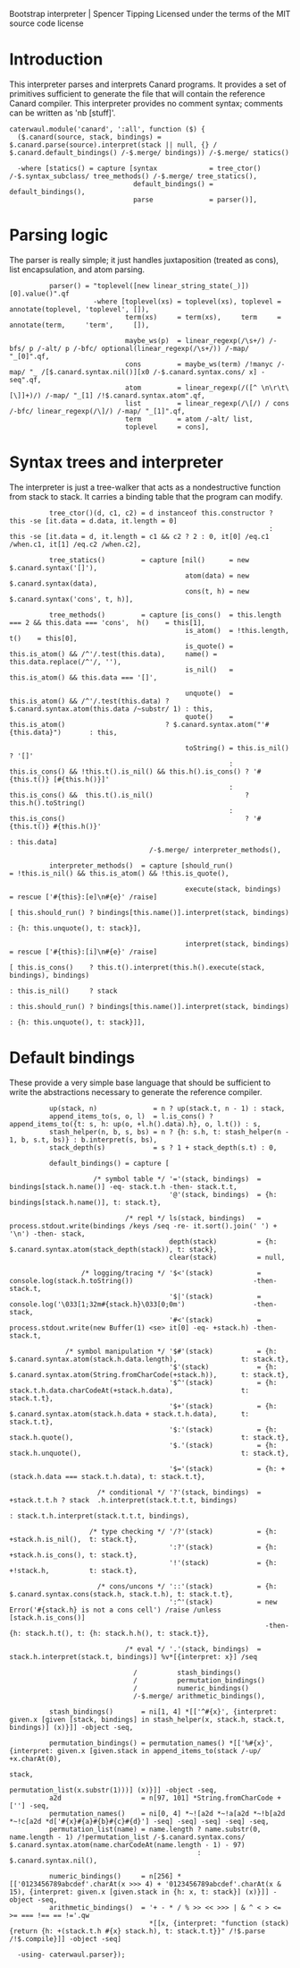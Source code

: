 Bootstrap interpreter | Spencer Tipping
Licensed under the terms of the MIT source code license

# Introduction

This interpreter parses and interprets Canard programs. It provides a set of primitives sufficient to generate the file that will contain the reference Canard compiler. This interpreter
provides no comment syntax; comments can be written as 'nb [stuff]'.

    caterwaul.module('canard', ':all', function ($) {
      ($.canard(source, stack, bindings) = $.canard.parse(source).interpret(stack || null, {} / $.canard.default_bindings() /-$.merge/ bindings)) /-$.merge/ statics()

      -where [statics() = capture [syntax             = tree_ctor() /-$.syntax_subclass/ tree_methods() /-$.merge/ tree_statics(),
                                   default_bindings() = default_bindings(),
                                   parse              = parser()],

# Parsing logic

The parser is really simple; it just handles juxtaposition (treated as cons), list encapsulation, and atom parsing.

              parser() = "toplevel([new linear_string_state(_)])[0].value()".qf
                         -where [toplevel(xs) = toplevel(xs), toplevel = annotate(toplevel, 'toplevel', []),
                                 term(xs)     = term(xs),     term     = annotate(term,     'term',     []),

                                 maybe_ws(p)  = linear_regexp(/\s+/) /-bfs/ p /-alt/ p /-bfc/ optional(linear_regexp(/\s+/)) /-map/ "_[0]".qf,
                                 cons         = maybe_ws(term) /!manyc /-map/ "_ /[$.canard.syntax.nil()][x0 /-$.canard.syntax.cons/ x] -seq".qf,
                                 atom         = linear_regexp(/([^ \n\r\t\[\]]+)/) /-map/ "_[1] /!$.canard.syntax.atom".qf,
                                 list         = linear_regexp(/\[/) / cons /-bfc/ linear_regexp(/\]/) /-map/ "_[1]".qf,
                                 term         = atom /-alt/ list,
                                 toplevel     = cons],

# Syntax trees and interpreter

The interpreter is just a tree-walker that acts as a nondestructive function from stack to stack. It carries a binding table that the program can modify.

              tree_ctor()(d, c1, c2) = d instanceof this.constructor ? this -se [it.data = d.data, it.length = 0]
                                                                     : this -se [it.data = d, it.length = c1 && c2 ? 2 : 0, it[0] /eq.c1 /when.c1, it[1] /eq.c2 /when.c2],

              tree_statics()         = capture [nil()      = new $.canard.syntax('[]'),
                                                atom(data) = new $.canard.syntax(data),
                                                cons(t, h) = new $.canard.syntax('cons', t, h)],

              tree_methods()         = capture [is_cons()  = this.length === 2 && this.data === 'cons',  h()    = this[1],
                                                is_atom()  = !this.length,                               t()    = this[0],
                                                is_quote() = this.is_atom() && /^'/.test(this.data),     name() = this.data.replace(/^'/, ''),
                                                is_nil()   = this.is_atom() && this.data === '[]',

                                                unquote()  = this.is_atom() && /^'/.test(this.data) ? $.canard.syntax.atom(this.data /~substr/ 1) : this,
                                                quote()    = this.is_atom()                         ? $.canard.syntax.atom("'#{this.data}")       : this,

                                                toString() = this.is_nil()                                              ? '[]'
                                                           : this.is_cons() && !this.t().is_nil() && this.h().is_cons() ? '#{this.t()} [#{this.h()}]'
                                                           : this.is_cons() &&  this.t().is_nil()                       ? this.h().toString()
                                                           : this.is_cons()                                             ? '#{this.t()} #{this.h()}'
                                                                                                                        : this.data]
                                       /-$.merge/ interpreter_methods(),

              interpreter_methods()  = capture [should_run()               = !this.is_nil() && this.is_atom() && !this.is_quote(),

                                                execute(stack, bindings)   = rescue ['#{this}:[e]\n#{e}' /raise]
                                                                           [ this.should_run() ? bindings[this.name()].interpret(stack, bindings)
                                                                                               : {h: this.unquote(), t: stack}],

                                                interpret(stack, bindings) = rescue ['#{this}:[i]\n#{e}' /raise]
                                                                           [ this.is_cons()    ? this.t().interpret(this.h().execute(stack, bindings), bindings)
                                                                           : this.is_nil()     ? stack
                                                                           : this.should_run() ? bindings[this.name()].interpret(stack, bindings)
                                                                                               : {h: this.unquote(), t: stack}]],

# Default bindings

These provide a very simple base language that should be sufficient to write the abstractions necessary to generate the reference compiler.

              up(stack, n)              = n ? up(stack.t, n - 1) : stack,
              append_items_to(s, o, l)  = l.is_cons() ? append_items_to({t: s, h: up(o, +l.h().data).h}, o, l.t()) : s,
              stash_helper(n, b, s, bs) = n ? {h: s.h, t: stash_helper(n - 1, b, s.t, bs)} : b.interpret(s, bs),
              stack_depth(s)            = s ? 1 + stack_depth(s.t) : 0,

              default_bindings() = capture [

                         /* symbol table */ '='(stack, bindings)  = bindings[stack.h.name()] -eq- stack.t.h -then- stack.t.t,
                                            '@'(stack, bindings)  = {h: bindings[stack.h.name()], t: stack.t},

                                 /* repl */ ls(stack, bindings)   = process.stdout.write(bindings /keys /seq -re- it.sort().join(' ') + '\n') -then- stack,
                                            depth(stack)          = {h: $.canard.syntax.atom(stack_depth(stack)), t: stack},
                                            clear(stack)          = null,

                      /* logging/tracing */ '$<'(stack)           = console.log(stack.h.toString())                              -then- stack.t,
                                            '$|'(stack)           = console.log('\033[1;32m#{stack.h}\033[0;0m')                 -then- stack,
                                            '#<'(stack)           = process.stdout.write(new Buffer(1) <se> it[0] -eq- +stack.h) -then- stack.t,

                  /* symbol manipulation */ '$#'(stack)           = {h: $.canard.syntax.atom(stack.h.data.length),                t: stack.t},
                                            '$'(stack)            = {h: $.canard.syntax.atom(String.fromCharCode(+stack.h)),      t: stack.t},
                                            '$^'(stack)           = {h: stack.t.h.data.charCodeAt(+stack.h.data),                 t: stack.t.t},
                                            '$+'(stack)           = {h: $.canard.syntax.atom(stack.h.data + stack.t.h.data),      t: stack.t.t},
                                            '$:'(stack)           = {h: stack.h.quote(),                                          t: stack.t},
                                            '$.'(stack)           = {h: stack.h.unquote(),                                        t: stack.t},

                                            '$='(stack)           = {h: +(stack.h.data === stack.t.h.data), t: stack.t.t},

                          /* conditional */ '?'(stack, bindings)  = +stack.t.t.h ? stack  .h.interpret(stack.t.t.t, bindings)
                                                                                 : stack.t.h.interpret(stack.t.t.t, bindings),

                        /* type checking */ '/?'(stack)           = {h: +stack.h.is_nil(),  t: stack.t},
                                            ':?'(stack)           = {h: +stack.h.is_cons(), t: stack.t},
                                            '!'(stack)            = {h: +!stack.h,          t: stack.t},

                          /* cons/uncons */ '::'(stack)           = {h: $.canard.syntax.cons(stack.h, stack.t.h), t: stack.t.t},
                                            ':^'(stack)           = new Error('#{stack.h} is not a cons cell') /raise /unless [stack.h.is_cons()]
                                                                    -then- {h: stack.h.t(), t: {h: stack.h.h(), t: stack.t}},

                                 /* eval */ '.'(stack, bindings)  = stack.h.interpret(stack.t, bindings)] %v*[{interpret: x}] /seq

                                   /          stash_bindings()
                                   /          permutation_bindings()
                                   /          numeric_bindings()
                                   /-$.merge/ arithmetic_bindings(),

              stash_bindings()       = ni[1, 4] *[['^#{x}', {interpret: given.x [given [stack, bindings] in stash_helper(x, stack.h, stack.t, bindings)] (x)}]] -object -seq,

              permutation_bindings() = permutation_names() *[['%#{x}', {interpret: given.x [given.stack in append_items_to(stack /-up/ +x.charAt(0),
                                                                                                                           stack,
                                                                                                                           permutation_list(x.substr(1)))] (x)}]] -object -seq,
              a2d                    = n[97, 101] *String.fromCharCode + [''] -seq,
              permutation_names()    = ni[0, 4] *~![a2d *~!a[a2d *~!b[a2d *~!c[a2d *d['#{x}#{a}#{b}#{c}#{d}'] -seq] -seq] -seq] -seq] -seq,
              permutation_list(name) = name.length ? name.substr(0, name.length - 1) /!permutation_list /-$.canard.syntax.cons/ $.canard.syntax.atom(name.charCodeAt(name.length - 1) - 97)
                                                   : $.canard.syntax.nil(),

              numeric_bindings()     = n[256] *[['0123456789abcdef'.charAt(x >>> 4) + '0123456789abcdef'.charAt(x & 15), {interpret: given.x [given.stack in {h: x, t: stack}] (x)}]] -object -seq,
              arithmetic_bindings()  = '+ - * / % >> << >>> | & ^ < > <= >= === !== == !='.qw
                                       *[[x, {interpret: "function (stack) {return {h: +(stack.t.h #{x} stack.h), t: stack.t.t}}" /!$.parse /!$.compile}]] -object -seq]

      -using- caterwaul.parser});